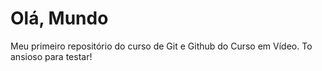 # Olá, Mundo
 Meu primeiro repositório do curso de Git e Github do Curso em Vídeo. To ansioso para testar!
